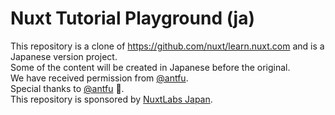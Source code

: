 # Nuxt Tutorial Playground (ja)

This repository is a clone of https://github.com/nuxt/learn.nuxt.com and is a Japanese version project.\
Some of the content will be created in Japanese before the original.\
We have received permission from [@antfu](https://github.com/antfu).\
Special thanks to [@antfu](https://github.com/antfu) 💚.\
This repository is sponsored by [NuxtLabs Japan](https://zenadvisor.io/nuxtlabs-japan).
